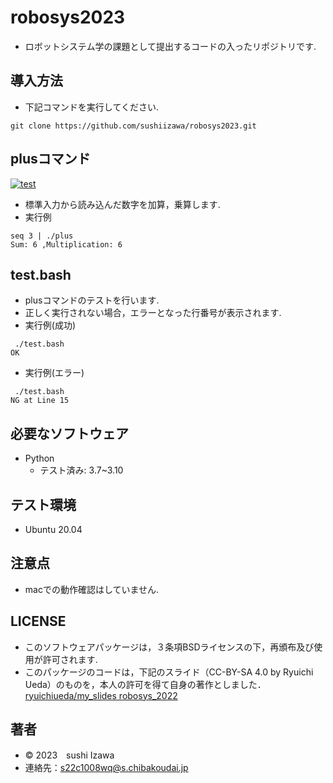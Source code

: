 # robosys2023
* ロボットシステム学の課題として提出するコードの入ったリポジトリです.

## 導入方法 ##
* 下記コマンドを実行してください.
```
git clone https://github.com/sushiizawa/robosys2023.git
```

## plusコマンド ##
[![test](https://github.com/sushiizawa/robosys2023/actions/workflows/test.yml/badge.svg)](https://github.com/sushiizawa/robosys2023/actions/workflows/test.yml)
* 標準入力から読み込んだ数字を加算，乗算します.
* 実行例
```
seq 3 | ./plus
Sum: 6 ,Multiplication: 6
```

## test.bash ##
* plusコマンドのテストを行います.
* 正しく実行されない場合，エラーとなった行番号が表示されます.
* 実行例(成功)
```
 ./test.bash
OK
```
* 実行例(エラー)
```
 ./test.bash
NG at Line 15
```

## 必要なソフトウェア ##
* Python
  * テスト済み: 3.7~3.10

## テスト環境　
* Ubuntu 20.04

## 注意点
* macでの動作確認はしていません.

## LICENSE
* このソフトウェアパッケージは，３条項BSDライセンスの下，再頒布及び使用が許可されます.
* このパッケージのコードは，下記のスライド（CC-BY-SA 4.0 by Ryuichi Ueda）のものを，本人の許可を得て自身の著作としました．
      [ryuichiueda/my_slides robosys_2022](https://github.com/ryuichiueda/my_slides/tree/master/robosys_2022)
  
## 著者
* © 2023　sushi Izawa
* 連絡先：s22c1008wq@s.chibakoudai.jp 
